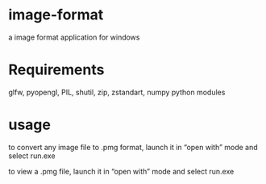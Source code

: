 # image-format
a image format application for windows

# Requirements
glfw, pyopengl, PIL, shutil, zip, zstandart, numpy python modules

# usage
to convert any image file to .pmg format, launch it in “open with” mode and select run.exe

to view a .pmg file, launch it in “open with” mode and select run.exe
